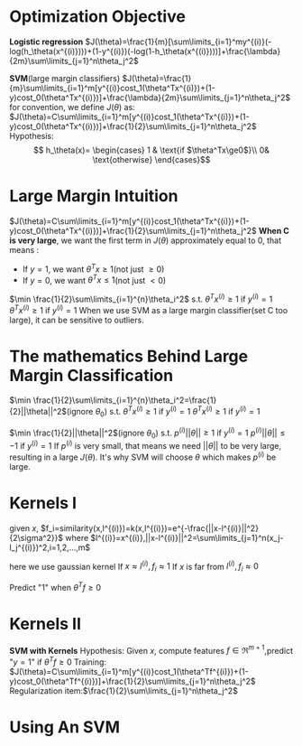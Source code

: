 # Optimization Objective
**Logistic regression**
$J(\theta)=\frac{1}{m}[\sum\limits_{i=1}^my^{(i)}(-log(h_\theta(x^{(i)})))+(1-y^{(i)})(-log(1-h_\theta(x^{(i)})))]+\frac{\lambda}{2m}\sum\limits_{j=1}^n\theta_j^2$

**SVM**(large margin classifiers)
$J(\theta)=\frac{1}{m}\sum\limits_{i=1}^m[y^{(i)}cost_1(\theta^Tx^{(i)})+(1-y)cost_0(\theta^Tx^{(i)})]+\frac{\lambda}{2m}\sum\limits_{j=1}^n\theta_j^2$
for convention, we define $J(\theta)$ as:
$J(\theta)=C\sum\limits_{i=1}^m[y^{(i)}cost_1(\theta^Tx^{(i)})+(1-y)cost_0(\theta^Tx^{(i)})]+\frac{1}{2}\sum\limits_{j=1}^n\theta_j^2$
Hypothesis:
$$
h_\theta(x)=
\begin{cases}  
1 & \text{if $\theta^Tx\ge0$}\\
0& \text{otherwise}
\end{cases}$$

# Large Margin Intuition
$J(\theta)=C\sum\limits_{i=1}^m[y^{(i)}cost_1(\theta^Tx^{(i)})+(1-y)cost_0(\theta^Tx^{(i)})]+\frac{1}{2}\sum\limits_{j=1}^n\theta_j^2$
**When C is very large**, we want the first term in $J(\theta)$ approximately equal to 0, that means :
 
 - If $y = 1$, we want $\theta^Tx\ge1$(not just $\ge0$)
 - If $y = 0$, we want $\theta^Tx\le1$(not just $<0$)

$\min \frac{1}{2}\sum\limits_{i=1}^{n}\theta_i^2$
s.t.
$\theta^Tx^{(i)}\ge1$ if $y^{(i)}=1$
     $\theta^Tx^{(i)}\ge1$ if $y^{(i)}=1$
When we use SVM as a large margin classifier(set C too large), it can be sensitive to outliers. 

# The mathematics Behind Large Margin Classification

$\min \frac{1}{2}\sum\limits_{i=1}^{n}\theta_i^2=\frac{1}{2}||\theta||^2$(ignore $\theta_0$)
s.t.
$\theta^Tx^{(i)}\ge1$ if $y^{(i)}=1$
     $\theta^Tx^{(i)}\ge1$ if $y^{(i)}=1$

$\min \frac{1}{2}||\theta||^2$(ignore $\theta_0$)
s.t.
$p^{(i)}||\theta||\ge1$ if $y^{(i)}=1$
$p^{(i)}||\theta||\le-1$ if $y^{(i)}=1$
If $p^{(i)}$ is very small, that means we need $||\theta||$ to be very large, resulting in a large $J(\theta)$. It's why SVM will choose $\theta$ which makes $p^{(i)}$ be large.

# Kernels I

given $x$,  $f_i=similarity(x,l^{(i)})=k(x,l^{(i)})=e^{-\frac{||x-l^{(i)}||^2}{2\sigma^2}}$
where $l^{(i)}=x^{(i)},||x-l^{(i)}||^2=\sum\limits_{j=1}^n(x_j-l_j^{(i)})^2,i=1,2,...,m$

here we use gaussian kernel
If $x\approx l^{(i)},f_i\approx 1$
If $x$ is far from $l^{(i)},f_i\approx 0$

Predict "1" when $\theta^Tf\ge0$

# Kernels II
**SVM  with Kernels**
Hypothesis: 
Given $x$, compute features $f\in\Re^{m+1}$,predict "$y=1$" if $\theta^Tf\ge0$
Training:
$J(\theta)=C\sum\limits_{i=1}^m[y^{(i)}cost_1(\theta^Tf^{(i)})+(1-y)cost_0(\theta^Tf^{(i)})]+\frac{1}{2}\sum\limits_{j=1}^n\theta_j^2$
Regularization item:$\frac{1}{2}\sum\limits_{j=1}^n\theta_j^2$
# Using An SVM
<!--stackedit_data:
eyJoaXN0b3J5IjpbLTEyNTYzMjM0MzYsLTE1MDk2NTQ5OTksMT
kyODMyMjgwMywxMTI2MzI4ODg2LC0xNTczOTk0NTkwXX0=
-->